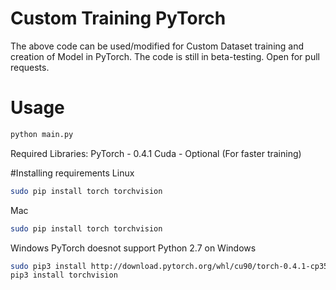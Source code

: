 # Custom Training PyTorch

The above code can be used/modified for Custom Dataset training and creation of Model in PyTorch.
The code is still in beta-testing. Open for pull requests. 

# Usage
```bash
python main.py
```
Required Libraries:
  PyTorch - 0.4.1
  Cuda - Optional (For faster training)

#Installing requirements
Linux
```bash
sudo pip install torch torchvision
```
Mac
```bash
sudo pip install torch torchvision
```
Windows
PyTorch doesnot support Python 2.7 on Windows
```bash
sudo pip3 install http://download.pytorch.org/whl/cu90/torch-0.4.1-cp35-cp35m-win_amd64.whl
pip3 install torchvision
```
